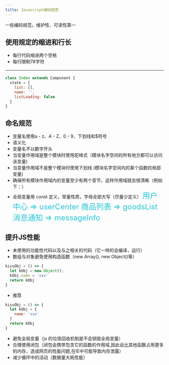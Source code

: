 ```yaml
---
title: Javascript编码规范
---
```


<!-- [[toc]] -->

一些编码规范，维护性、可读性第一

## 使用规定的缩进和行长
* 每行代码缩进两个空格
* 每行限制78字符
***
```js
class Index extends Component {
  state = {
    list: [],
    name: '',
    listLoading: false
  }
}
```   

## 命名规范
* 变量名使用a - z、A - Z、0 - 9、下划线和$符号
* 语义化
* 变量名不以数字开头
* 当变量作用域是整个模块时使用驼峰式（模块名字空间的所有地方都可以访问该变量)
* 当变量作用域不是整个模块时使用下划线 (模块名字空间内的某个函数的局部变量)
* 确保所有模块作用域内的变量至少有两个音节，这样作用域就会很清晰（例如下：）
* 全局变量用 const 定义，常量性质，字母全部大写（尽量少定义）
<font color='#26c6da' size='5'> 用户中心 ⇒ userCenter  商品列表 ⇒ goodsList   消息通知 ⇒ messageInfo</font>

## 提升JS性能
* 未使用的功能性代码以及与之相关的代码（它一样的会编译，运行）
* 数组与对象避免使用构造函数（new Array(), new Object()等）
```js
kissObj = () => {
  let kObj = new Object();
  kObj.name = 'xxx'
  return kObj
}
```   
* 推荐
```js
kissObj = () => {
  let kObj = {
    name: 'xxx'
  }
  return kObj
}
``` 
* 避免全局变量（js 的垃圾回收机制是不会销毁全局变量）
* 合理使用闭包（闭包会携带包含它的函数的作用域,因此会比其他函数占用更多的内存，造成网页的性能问题,在IE中可能导致内存泄露）
* 减少循环中的活动（数据量大耗性能）

<style>
hr {
  border-width: 1px 0 0 0 !important;
  margin: 1.25em 0 !important;
}
</style>